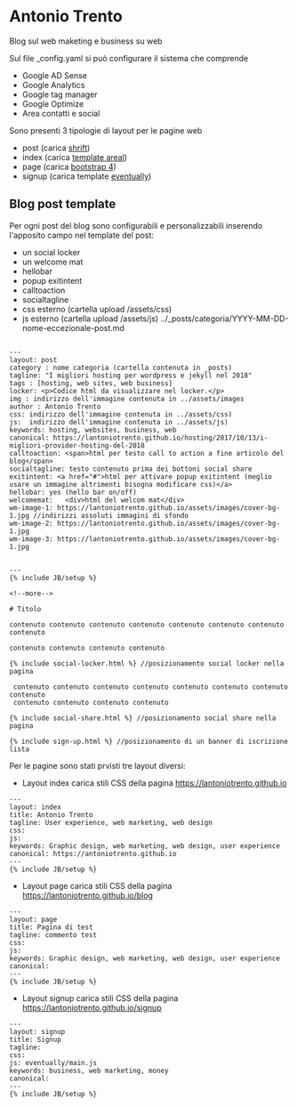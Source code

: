 # Antonio Trento 

Blog sul web maketing e business su web

Sul file _config.yaml si può configurare il sistema che comprende

* Google AD Sense
* Google Analytics
* Google tag manager
* Google Optimize
* Area contatti e social

Sono presenti 3 tipologie di layout per le  pagine web

* post (carica [shrift](http://snip.ly/sp2i7))
* index (carica [template areal](http://snip.ly/dtv6t))
* page (carica [bootstrap 4](http://snip.ly/f5kn9))
* signup (carica template [eventually](http://snip.ly/2a0sm))

## Blog post template

Per ogni post del blog sono configurabili e personalizzabili inserendo l'apposito campo nel template del post: 

* un social locker
* un welcome mat
* hellobar
* popup exitintent
* calltoaction
* socialtagline
* css esterno (cartella upload /assets/css)
* js esterno (cartella upload /assets/js)
../_posts/categoria/YYYY-MM-DD-nome-eccezionale-post.md


```

---
layout: post
category : nome categoria (cartella contenuta in _posts)
tagline: "I migliori hosting per wordpress e jekyll nel 2018"
tags : [hosting, web sites, web business]
locker: <p>Codice html da visualizzare nel locker.</p>
img : indirizzo dell'immagine contenuta in ../assets/images
author : Antonio Trento
css: indirizzo dell'immagine contenuta in ../assets/css)
js:  indirizzo dell'immagine contenuta in ../assets/js)
keywords: hosting, websites, business, web
canonical: https://lantoniotrento.github.io/hosting/2017/10/13/i-migliori-provider-hosting-del-2018
calltoaction: <span>html per testo call to action a fine articolo del blog</span>
socialtagline: testo contenuto prima dei bottoni social share 
exitintent: <a href="#">html per attivare popup exitintent (meglio usare un immagine altrimenti bisogna modificare css)</a>
hellobar: yes (hello bar on/off)
welcomemat:   <div>html del welcom mat</div>
wm-image-1: https://lantoniotrento.github.io/assets/images/cover-bg-1.jpg //indirizzi assoluti immagini di sfondo
wm-image-2: https://lantoniotrento.github.io/assets/images/cover-bg-1.jpg
wm-image-3: https://lantoniotrento.github.io/assets/images/cover-bg-1.jpg


---
{% include JB/setup %}

<!--more-->

# Titolo

contenuto contenuto contenuto contenuto contenuto contenuto contenuto contenuto 

contenuto contenuto contenuto contenuto

{% include social-locker.html %} //posizionamento social locker nella pagina

 contenuto contenuto contenuto contenuto contenuto contenuto contenuto contenuto 
 contenuto contenuto contenuto contenuto 

{% include social-share.html %} //posizionamento social share nella pagina

{% include sign-up.html %} //posizionamento di un banner di iscrizione lista

```

Per le pagine sono stati prvisti tre layout diversi:

* Layout index carica stili CSS della pagina https://lantoniotrento.github.io
```
---
layout: index
title: Antonio Trento
tagline: User experience, web marketing, web design
css: 
js:
keywords: Graphic design, web marketing, web design, user experience
canonical: https://antoniotrento.github.io
---
{% include JB/setup %}
```

* Layout page carica stili CSS della pagina https://lantoniotrento.github.io/blog
```
---
layout: page
title: Pagina di test
tagline: commento test
css: 
js:
keywords: Graphic design, web marketing, web design, user experience
canonical: 
---
{% include JB/setup %}
```

* Layout signup carica stili CSS della pagina https://lantoniotrento.github.io/signup
```
---
layout: signup
title: Signup
tagline: 
css: 
js: eventually/main.js
keywords: business, web marketing, money
canonical:
---
{% include JB/setup %}
```

